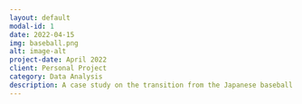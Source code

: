 ```yaml
---
layout: default
modal-id: 1
date: 2022-04-15
img: baseball.png
alt: image-alt
project-date: April 2022
client: Personal Project
category: Data Analysis
description: A case study on the transition from the Japanese baseball league to the Majors, and what we can expect from Seiya Suzuki. <br> https://meettomas.blogspot.com/p/npb-to-mlb-seiya-suzuki.html
---
```

